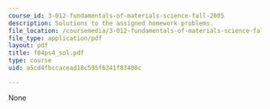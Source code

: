 ```yaml
---
course_id: 3-012-fundamentals-of-materials-science-fall-2005
description: Solutions to the assigned homework problems.
file_location: /coursemedia/3-012-fundamentals-of-materials-science-fall-2005/a5cd4fbccacead18c595f6341f83408c_f04ps4_sol.pdf
file_type: application/pdf
layout: pdf
title: f04ps4_sol.pdf
type: course
uid: a5cd4fbccacead18c595f6341f83408c

---
```

None